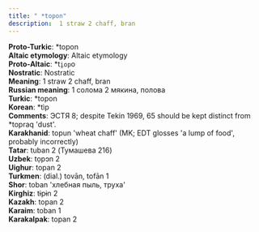 ```yaml
---
title: " *topon"
description:  1 straw 2 chaff, bran
---
```


<strong>Proto-Turkic</strong>:  *topon<br>
<strong>Altaic etymology</strong>:  Altaic etymology<br>
<strong> Proto-Altaic</strong>:  *t`i̯op`o<br>
<strong>Nostratic</strong>:  Nostratic<br>
<strong>Meaning</strong>:  1 straw 2 chaff, bran<br>
<strong>Russian meaning</strong>:  1 солома 2 мякина, полова<br>
<strong>Turkic</strong>:  *topon<br>
<strong>Korean</strong>:  *tìp<br>
<strong>Comments</strong>:  ЭСТЯ 8; despite Tekin 1969, 65 should be kept distinct from *topraq 'dust'.<br>
<strong>Karakhanid</strong>:  topun 'wheat chaff' (MK; EDT glosses 'a lump of food', probably incorrectly)<br>
<strong>Tatar</strong>:  tuban 2 (Тумашева 216)<br>
<strong>Uzbek</strong>:  tọpɔn 2<br>
<strong>Uighur</strong>:  topan 2<br>
<strong>Turkmen</strong>:  (dial.) tovān, tofān 1<br>
<strong>Shor</strong>:  toban 'хлебная пыль, труха'<br>
<strong>Kirghiz</strong>:  tɨpɨn 2<br>
<strong>Kazakh</strong>:  topan 2<br>
<strong>Karaim</strong>:  toban 1<br>
<strong>Karakalpak</strong>:  topan 2<br>


